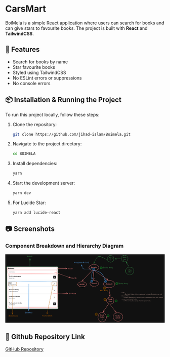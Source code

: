 # CarsMart

BoiMela is a simple React application where users can search for books and can give stars to favourite books. The project is built with **React** and **TailwindCSS**.

## 📂 Features

- Search for books by name
- Star favourite books
- Styled using TailwindCSS
- No ESLint errors or suppressions
- No console errors

## 📦 Installation & Running the Project

To run this project locally, follow these steps:

1. Clone the repository:
   ```sh
   git clone https://github.com/jihad-islam/Boimela.git
   ```
2. Navigate to the project directory:
   ```sh
   cd BOIMELA
   ```
3. Install dependencies:
   ```sh
   yarn
   ```
4. Start the development server:
   ```sh
   yarn dev
   ```
5. For Lucide Star:
   ```sh
   yarn add lucide-react
   ```

## 📷 Screenshots

### Component Breakdown and Hierarchy Diagram

![Component Hierarchy](./src/assets/BoimelaHierarchy.png)

## 🚀 Github Repository Link

[GitHub Repository](https://github.com/jihad-islam/Boimela.git)
